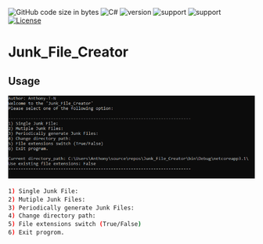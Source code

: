 ![GitHub code size in bytes](https://img.shields.io/github/languages/code-size/Anthony-T-N/Junk_File_Creator)
![C#](https://img.shields.io/badge/Language-C%23-green)
![version](https://img.shields.io/badge/version-1.0.0-yellow.svg)
![support](https://img.shields.io/badge/OS-Windows-orange.svg)
![support](https://img.shields.io/badge/OS-Linux-orange.svg)
[![License](https://img.shields.io/badge/License-BSD%203--Clause-blue.svg)](https://github.com/Anthony-T-N/Junk_File_Creator)

# Junk_File_Creator

Usage
-
<p align="center"> 
<img src="/menu_sample.PNG">
</p>


```bash
1) Single Junk File:
2) Mutiple Junk Files:
3) Periodically generate Junk Files:
4) Change directory path:
5) File extensions switch (True/False)
6) Exit progrom.
```
